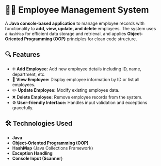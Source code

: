 # 👨‍💼 Employee Management System

A **Java console-based application** to manage employee records with functionality to **add, view, update, and delete** employees. The system uses a `HashMap` for efficient data storage and retrieval, and applies **Object-Oriented Programming (OOP)** principles for clean code structure.

## 🔍 Features

- ➕ **Add Employee:** Add new employee details including ID, name, department, etc.
- 📄 **View Employee:** Display employee information by ID or list all employees.
- ✏️ **Update Employee:** Modify existing employee data.
- ❌ **Delete Employee:** Remove employee records from the system.
- ⚙️ **User-friendly Interface:** Handles input validation and exceptions gracefully.

## 🛠️ Technologies Used

- **Java**
- **Object-Oriented Programming (OOP)**
- **HashMap** (Java Collections Framework)
- **Exception Handling**
- **Console Input (Scanner)**
